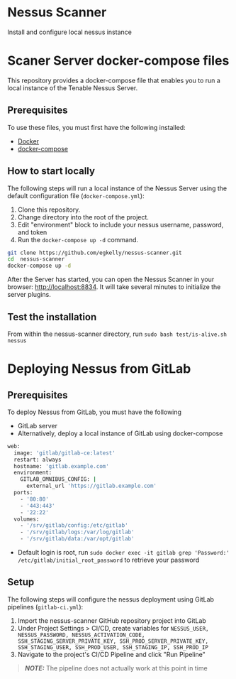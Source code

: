 # Nessus Scanner
Install and configure local nessus instance

# Scaner Server docker-compose files

This repository provides a docker-compose file that enables you to run a local instance of the Tenable Nessus Server.

## Prerequisites

To use these files, you must first have the following installed:

- [Docker](https://docs.docker.com/engine/installation/)
- [docker-compose](https://docs.docker.com/compose/install/)

## How to start locally

The following steps will run a local instance of the Nessus Server using the default configuration file (`docker-compose.yml`):

1. Clone this repository.
2. Change directory into the root of the project.
3. Edit "environment" block to include your nessus username, password, and token
3. Run the `docker-compose up -d` command.

```bash
git clone https://github.com/egkelly/nessus-scanner.git
cd  nessus-scanner
docker-compose up -d
```

After the Server has started, you can open the Nessus Scanner in your browser: [http://localhost:8834](http://localhost:8834).
It will take several minutes to initialize the server plugins.

## Test the installation

From within the nessus-scanner directory, run `sudo bash test/is-alive.sh nessus`




# Deploying Nessus from GitLab

## Prerequisites

To deploy Nessus from GitLab, you must have the following

- GitLab server
- Alternatively, deploy a local instance of GitLab using docker-compose

```bash
web:
  image: 'gitlab/gitlab-ce:latest'
  restart: always
  hostname: 'gitlab.example.com'
  environment:
    GITLAB_OMNIBUS_CONFIG: |
      external_url 'https://gitlab.example.com'
  ports:
    - '80:80'
    - '443:443'
    - '22:22'
  volumes:
    - '/srv/gitlab/config:/etc/gitlab'
    - '/srv/gitlab/logs:/var/log/gitlab'
    - '/srv/gitlab/data:/var/opt/gitlab'
```
- Default login is root, run `sudo docker exec -it gitlab grep 'Password:' /etc/gitlab/initial_root_password` to retrieve your password

## Setup

The following steps will configure the nessus deployment using GitLab pipelines (`gitlab-ci.yml`):

1. Import the nessus-scanner GitHub repository project into GitLab
2. Under Project Settings > CI/CD, create variables for `NESSUS_USER, NESSUS_PASSWORD, NESSUS_ACTIVATION_CODE, SSH_STAGING_SERVER_PRIVATE_KEY, SSH_PROD_SERVER_PRIVATE_KEY, SSH_STAGING_USER, SSH_PROD_USER, SSH_STAGING_IP, SSH_PROD_IP`
3. Navigate to the project's CI/CD Pipeline and click "Run Pipeline"

> **_NOTE:_** The pipeline does not actually work at this point in time